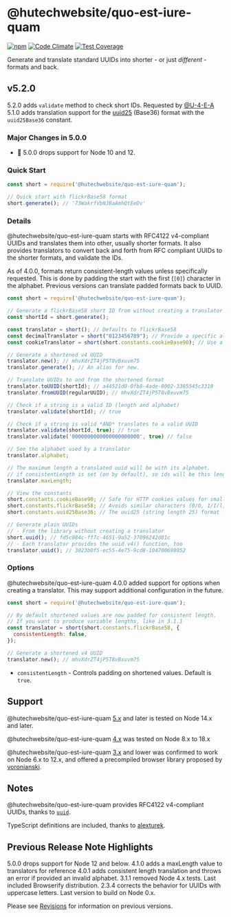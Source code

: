 # @hutechwebsite/quo-est-iure-quam

[![npm](https://img.shields.io/npm/v/@hutechwebsite/quo-est-iure-quam.svg)](https://www.npmjs.com/package/@hutechwebsite/quo-est-iure-quam)
[![Code Climate](https://codeclimate.com/github/oculus42/@hutechwebsite/quo-est-iure-quam/badges/gpa.svg)](https://codeclimate.com/github/oculus42/@hutechwebsite/quo-est-iure-quam)
[![Test Coverage](https://codeclimate.com/github/oculus42/@hutechwebsite/quo-est-iure-quam/badges/coverage.svg)](https://codeclimate.com/github/oculus42/@hutechwebsite/quo-est-iure-quam/coverage)

Generate and translate standard UUIDs into shorter - or just *different* - formats and back.

## v5.2.0
5.2.0 adds `validate` method to check short IDs. Requested by [@U-4-E-A](https://github.com/U-4-E-A)
5.1.0 adds translation support for the [uuid25](https://github.com/uuid25/javascript) (Base36) format
with the `uuid25Base36` constant.

### Major Changes in 5.0.0
- 🛑 5.0.0 drops support for Node 10 and 12.

### Quick Start

```javascript
const short = require('@hutechwebsite/quo-est-iure-quam');

// Quick start with flickrBase58 format
short.generate(); // '73WakrfVbNJBaAmhQtEeDv'
```

### Details

@hutechwebsite/quo-est-iure-quam starts with RFC4122 v4-compliant UUIDs and translates them
into other, usually shorter formats. It also provides translators
to convert back and forth from RFC compliant UUIDs to the shorter formats,
and validate the IDs.

As of 4.0.0, formats return consistent-length values unless specifically requested.
This is done by padding the start with the first (`[0]`) character in the alphabet.
Previous versions can translate padded formats back to UUID.

```javascript
const short = require('@hutechwebsite/quo-est-iure-quam');

// Generate a flickrBase58 short ID from without creating a translator
const shortId = short.generate();

const translator = short(); // Defaults to flickrBase58
const decimalTranslator = short("0123456789"); // Provide a specific alphabet for translation
const cookieTranslator = short(short.constants.cookieBase90); // Use a constant for translation

// Generate a shortened v4 UUID
translator.new(); // mhvXdrZT4jP5T8vBxuvm75
translator.generate(); // An alias for new.

// Translate UUIDs to and from the shortened format
translator.toUUID(shortId); // a44521d0-0fb8-4ade-8002-3385545c3318
translator.fromUUID(regularUUID); // mhvXdrZT4jP5T8vBxuvm75

// Check if a string is a valid ID (length and alphabet)
translator.validate(shortId); // true

// Check if a string is valid *AND* translates to a valid UUID
translator.validate(shortId, true); // true
translator.validate('0000000000000000000000', true) // false

// See the alphabet used by a translator
translator.alphabet;

// The maximum length a translated uuid will be with its alphabet.
// if consistentLength is set (on by default), so ids will be this length.
translator.maxLength;

// View the constants
short.constants.cookieBase90; // Safe for HTTP cookies values for smaller IDs.
short.constants.flickrBase58; // Avoids similar characters (0/O, 1/I/l, etc.)
short.constants.uuid25Base36; // The uuid25 (string length 25) format

// Generate plain UUIDs
// - From the library without creating a translator
short.uuid(); // fd5c084c-ff7c-4651-9a52-37096242d81c
// - Each translator provides the uuid.v4() function, too
translator.uuid(); // 3023b0f5-ec55-4e75-9cd8-104700698052
```

### Options

@hutechwebsite/quo-est-iure-quam 4.0.0 added support for options when creating a translator.
This may support additional configuration in the future.

```javascript
const short = require('@hutechwebsite/quo-est-iure-quam');

// By default shortened values are now padded for consistent length.
// If you want to produce variable lengths, like in 3.1.1
const translator = short(short.constants.flickrBase58, {
  consistentLength: false,
});

// Generate a shortened v4 UUID
translator.new(); // mhvXdrZT4jP5T8vBxuvm75
```
* `consistentLength` - Controls padding on shortened values. Default is `true`.

## Support

@hutechwebsite/quo-est-iure-quam [5.x](https://github.com/hutechwebsite/quo-est-iure-quam/blob/v5.2.0/README.md)
and later is tested on Node 14.x and later.

@hutechwebsite/quo-est-iure-quam [4.x](https://github.com/hutechwebsite/quo-est-iure-quam/blob/v3.2.2/README.md)
was tested on Node 8.x to 18.x

@hutechwebsite/quo-est-iure-quam [3.x](https://github.com/hutechwebsite/quo-est-iure-quam/blob/v3.1.1/README.md)
and lower was confirmed to work on Node 6.x to 12.x,
and offered a precompiled browser library proposed
by [voronianski](https://github.com/voronianski).

## Notes

@hutechwebsite/quo-est-iure-quam provides RFC4122 v4-compliant UUIDs,
thanks to [`uuid`](https://github.com/uuidjs/uuid).

TypeScript definitions are included, thanks to
[alexturek](https://github.com/alexturek).

## Previous Release Note Highlights
5.0.0 drops support for Node 12 and below.
4.1.0 adds a maxLength value to translators for reference
4.0.1 adds consistent length translation and throws an error if provided an invalid alphabet.
3.1.1 removed Node 4.x tests. Last included Browserify distribution.
2.3.4 corrects the behavior for UUIDs with uppercase letters. Last version to build on Node 0.x.

Please see [Revisions](revisions.md) for information on previous versions.
